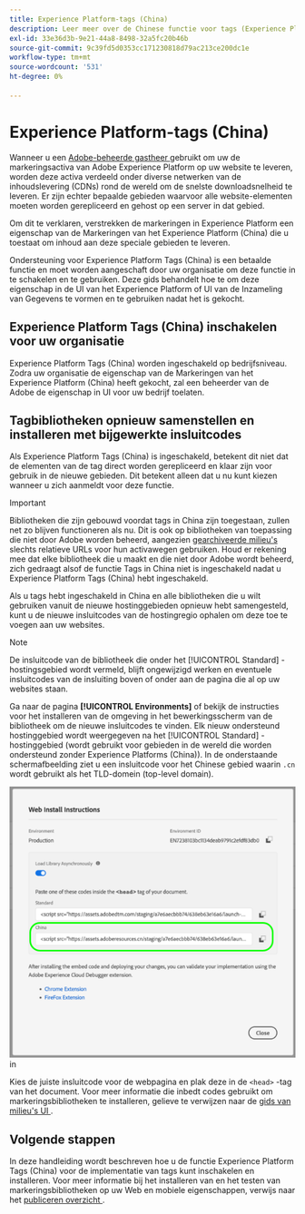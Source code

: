 ```yaml
---
title: Experience Platform-tags (China)
description: Leer meer over de Chinese functie voor tags (Experience Platform Tags) en hoe u deze kunt gebruiken om uw inhoud in meerdere geografische regio's te leveren.
exl-id: 33e36d3b-9e21-44a8-8498-32a5fc20b46b
source-git-commit: 9c39fd5d0353cc171230818d79ac213ce200dc1e
workflow-type: tm+mt
source-wordcount: '531'
ht-degree: 0%

---
```


# Experience Platform-tags (China)

Wanneer u een [ Adobe-beheerde gastheer ](./hosts/managed-by-adobe-host.md) gebruikt om uw de markeringsactiva van Adobe Experience Platform op uw website te leveren, worden deze activa verdeeld onder diverse netwerken van de inhoudslevering (CDNs) rond de wereld om de snelste downloadsnelheid te leveren. Er zijn echter bepaalde gebieden waarvoor alle website-elementen moeten worden gerepliceerd en gehost op een server in dat gebied.

Om dit te verklaren, verstrekken de markeringen in Experience Platform een eigenschap van de Markeringen van het Experience Platform (China) die u toestaat om inhoud aan deze speciale gebieden te leveren.

Ondersteuning voor Experience Platform Tags (China) is een betaalde functie en moet worden aangeschaft door uw organisatie om deze functie in te schakelen en te gebruiken. Deze gids behandelt hoe te om deze eigenschap in de UI van het Experience Platform of UI van de Inzameling van Gegevens te vormen en te gebruiken nadat het is gekocht.

## Experience Platform Tags (China) inschakelen voor uw organisatie

Experience Platform Tags (China) worden ingeschakeld op bedrijfsniveau. Zodra uw organisatie de eigenschap van de Markeringen van het Experience Platform (China) heeft gekocht, zal een beheerder van de Adobe de eigenschap in UI voor uw bedrijf toelaten.

## Tagbibliotheken opnieuw samenstellen en installeren met bijgewerkte insluitcodes

Als Experience Platform Tags (China) is ingeschakeld, betekent dit niet dat de elementen van de tag direct worden gerepliceerd en klaar zijn voor gebruik in de nieuwe gebieden. Dit betekent alleen dat u nu kunt kiezen wanneer u zich aanmeldt voor deze functie.

>[!IMPORTANT]
>
>Bibliotheken die zijn gebouwd voordat tags in China zijn toegestaan, zullen net zo blijven functioneren als nu. Dit is ook op bibliotheken van toepassing die niet door Adobe worden beheerd, aangezien [ gearchiveerde milieu&#39;s ](./environments.md#archive) slechts relatieve URLs voor hun activawegen gebruiken. Houd er rekening mee dat elke bibliotheek die u maakt en die niet door Adobe wordt beheerd, zich gedraagt alsof de functie Tags in China niet is ingeschakeld nadat u Experience Platform Tags (China) hebt ingeschakeld.

Als u tags hebt ingeschakeld in China en alle bibliotheken die u wilt gebruiken vanuit de nieuwe hostinggebieden opnieuw hebt samengesteld, kunt u de nieuwe insluitcodes van de hostingregio ophalen om deze toe te voegen aan uw websites.

>[!NOTE]
>
>De insluitcode van de bibliotheek die onder het [!UICONTROL Standard] -hostingsgebied wordt vermeld, blijft ongewijzigd werken en eventuele insluitcodes van de insluiting boven of onder aan de pagina die al op uw websites staan.

Ga naar de pagina **[!UICONTROL Environments]** of bekijk de instructies voor het installeren van de omgeving in het bewerkingsscherm van de bibliotheek om de nieuwe insluitcodes te vinden. Elk nieuw ondersteund hostinggebied wordt weergegeven na het [!UICONTROL Standard] -hostinggebied (wordt gebruikt voor gebieden in de wereld die worden ondersteund zonder Experience Platforms (China)). In de onderstaande schermafbeelding ziet u een insluitcode voor het Chinese gebied waarin `.cn` wordt gebruikt als het TLD-domein (top-level domain).

![ bed code voor het gebied van China ](../../images/ui/publishing/premium-cdn/embed-codes.png) in

Kies de juiste insluitcode voor de webpagina en plak deze in de `<head>` -tag van het document. Voor meer informatie die inbedt codes gebruikt om markeringsbibliotheken te installeren, gelieve te verwijzen naar de [ gids van milieu&#39;s UI ](./environments.md#installation).

## Volgende stappen

In deze handleiding wordt beschreven hoe u de functie Experience Platform Tags (China) voor de implementatie van tags kunt inschakelen en installeren. Voor meer informatie bij het installeren van en het testen van markeringsbibliotheken op uw Web en mobiele eigenschappen, verwijs naar het [ publiceren overzicht ](./overview.md).
